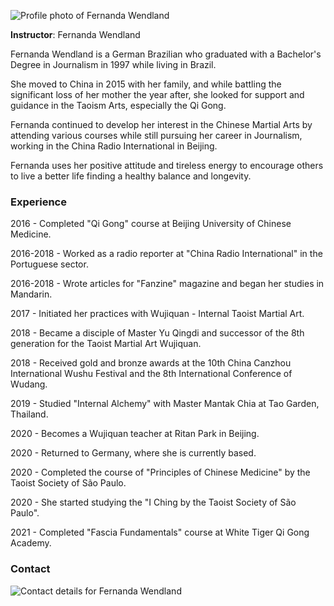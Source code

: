 ![Profile photo of Fernanda Wendland](/images/fernanda_profile_2022_02.jpg)

__Instructor__: Fernanda Wendland

Fernanda Wendland is a German Brazilian who graduated with a Bachelor's Degree in Journalism in 1997 while living in Brazil.

She moved to China in 2015 with her family, and while battling the significant loss of her mother the year after, she looked for support and guidance in the Taoism Arts, especially the Qi Gong. 

Fernanda continued to develop her interest in the Chinese Martial Arts by attending various courses while still pursuing her career in Journalism, working in the China Radio International in Beijing. 

Fernanda uses her positive attitude and tireless energy to encourage others to live a better life finding a healthy balance and longevity. 

### Experience 
2016 - Completed "Qi Gong" course at Beijing University of Chinese Medicine.

2016-2018 - Worked as a radio reporter at "China Radio International" in the Portuguese sector.

2016-2018 - Wrote articles for "Fanzine" magazine and began her studies in Mandarin.

2017 - Initiated her practices with Wujiquan - Internal Taoist Martial Art.

2018 - Became a disciple of Master Yu Qingdi and successor of the 8th generation for the Taoist Martial Art Wujiquan.

2018 - Received gold and bronze awards at the 10th China Canzhou International Wushu Festival and the 8th International Conference of Wudang.

2019 - Studied "Internal Alchemy" with Master Mantak Chia at Tao Garden, Thailand. 

2020 - Becomes a Wujiquan teacher at Ritan Park in Beijing.

2020 - Returned to Germany, where she is currently based. 

2020 - Completed the course of "Principles of Chinese Medicine" by the Taoist Society of São Paulo.

2020 - She started studying the "I Ching by the Taoist Society of São Paulo".

2021 - Completed "Fascia Fundamentals" course at White Tiger Qi Gong Academy.

### Contact

![Contact details for Fernanda Wendland](/images/fernanda_contact_2022.png)